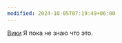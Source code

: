 ```yaml
---
modified: 2024-10-05T07:19:49+06:00
---
```

[Вики](https://github.com/SpongePowered/Mixin/wiki)
Я пока не знаю что это.